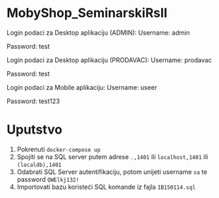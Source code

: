 # MobyShop_SeminarskiRsII
Login podaci za Desktop aplikaciju (ADMIN): Username: admin

Password: test

Login podaci za Desktop aplikaciju (PRODAVAC): Username: prodavac

Password: test

Login podaci za Mobile aplikaciju: Username: useer

Password: test123

# Uputstvo

1. Pokrenuti `docker-compose up`
2. Spojiti se na SQL server putem adrese `.,1401` ili `localhost,1401` ili `(localdb),1401`
3. Odabrati SQL Server autentifikaciju, potom unijeti username `sa` te password `QWElkj132!`
4. Importovati bazu koristeći SQL komande iz fajla `IB150114.sql`
